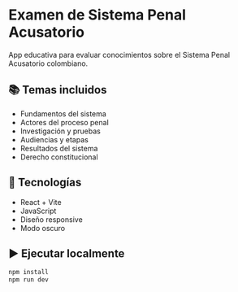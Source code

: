 # Examen de Sistema Penal Acusatorio

App educativa para evaluar conocimientos sobre el Sistema Penal Acusatorio colombiano.

## 📚 Temas incluidos
- Fundamentos del sistema
- Actores del proceso penal
- Investigación y pruebas
- Audiencias y etapas
- Resultados del sistema
- Derecho constitucional

## 🚀 Tecnologías
- React + Vite
- JavaScript
- Diseño responsive
- Modo oscuro

## ▶️ Ejecutar localmente
```bash
npm install
npm run dev
